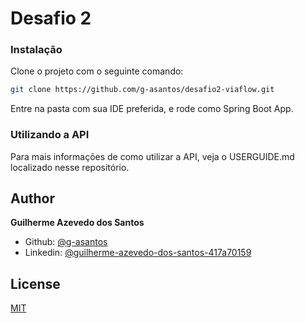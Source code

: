 # Desafio 2



### Instalação

Clone o projeto com o seguinte comando:

```sh
git clone https://github.com/g-asantos/desafio2-viaflow.git
```

Entre na pasta com sua IDE preferida, e rode como Spring Boot App.


### Utilizando a API

Para mais informações de como utilizar a API, veja o USERGUIDE.md
localizado nesse repositório.

## Author

  **Guilherme Azevedo dos Santos**

* Github: [@g-asantos](https://github.com/g-asantos)
* Linkedin: [@guilherme-azevedo-dos-santos-417a70159](https://www.linkedin.com/in/guilherme-azevedo-dos-santos-417a70159/)

## License

[MIT](https://choosealicense.com/licenses/mit/)